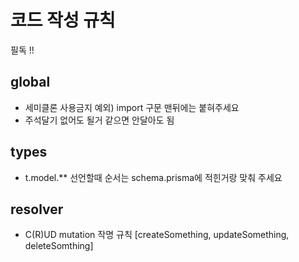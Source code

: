 # 코드 작성 규칙
필독 !!

## global
* 세미클론 사용금지 예외) import 구문 맨뒤에는 붙혀주세요
* 주석달기 없어도 될거 같으면 안달아도 됨

## types
* t.model.** 선언할때 순서는 schema.prisma에 적힌거랑 맞춰 주세요

## resolver
* C(R)UD mutation 작명 규칙 [createSomething, updateSomething, deleteSomthing]
